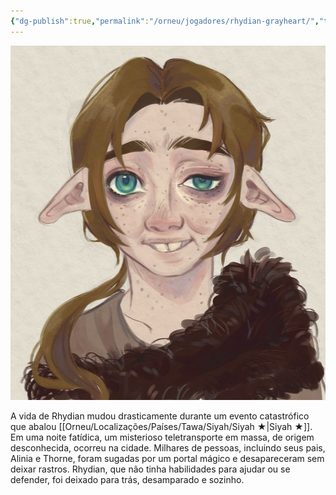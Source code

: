 ```yaml
---
{"dg-publish":true,"permalink":"/orneu/jogadores/rhydian-grayheart/","tags":["Jogadores"]}
---
```


![WhatsApp Image 2025-02-12 at 16.41.26.jpeg](/img/user/Orneu/Imagens/WhatsApp%20Image%202025-02-12%20at%2016.41.26.jpeg)

A vida de Rhydian mudou drasticamente durante um evento catastrófico que abalou [[Orneu/Localizações/Países/Tawa/Siyah/Siyah ★\|Siyah ★]]. Em uma noite fatídica, um misterioso teletransporte em massa, de origem desconhecida, ocorreu na cidade. Milhares de pessoas, incluindo seus pais, Alinia e Thorne, foram sugadas por um portal mágico e desapareceram sem deixar rastros. Rhydian, que não tinha habilidades para ajudar ou se defender, foi deixado para trás, desamparado e sozinho.
